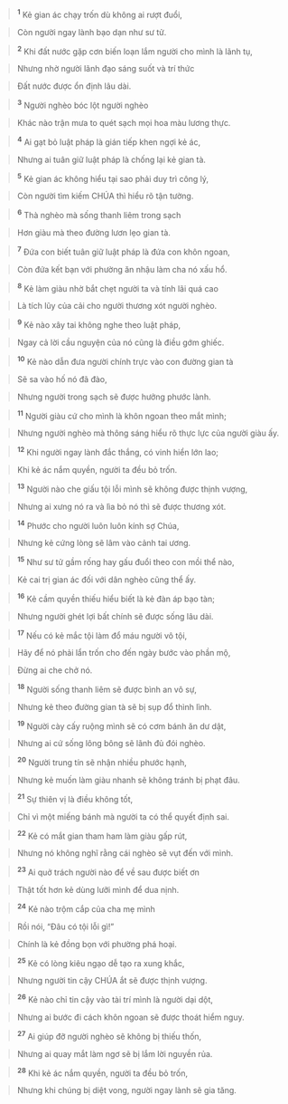 
> <sup><b>1</b></sup> Kẻ gian ác chạy trốn dù không ai rượt đuổi,
>


> Còn người ngay lành bạo dạn như sư tử.
>


> <sup><b>2</b></sup> Khi đất nước gặp cơn biến loạn lắm người cho mình là lãnh tụ,
>


> Nhưng nhờ người lãnh đạo sáng suốt và trí thức
>


> Đất nước được ổn định lâu dài.
>


> <sup><b>3</b></sup> Người nghèo bóc lột người nghèo
>


> Khác nào trận mưa to quét sạch mọi hoa màu lương thực.
>


> <sup><b>4</b></sup> Ai gạt bỏ luật pháp là gián tiếp khen ngợi kẻ ác,
>


> Nhưng ai tuân giữ luật pháp là chống lại kẻ gian tà.
>


> <sup><b>5</b></sup> Kẻ gian ác không hiểu tại sao phải duy trì công lý,
>


> Còn người tìm kiếm CHÚA thì hiểu rõ tận tường.
>


> <sup><b>6</b></sup> Thà nghèo mà sống thanh liêm trong sạch
>


> Hơn giàu mà theo đường lươn lẹo gian tà.
>


> <sup><b>7</b></sup> Đứa con biết tuân giữ luật pháp là đứa con khôn ngoan,
>


> Còn đứa kết bạn với phường ăn nhậu làm cha nó xấu hổ.
>


> <sup><b>8</b></sup> Kẻ làm giàu nhờ bắt chẹt người ta và tính lãi quá cao
>


> Là tích lũy của cải cho người thương xót người nghèo.
>


> <sup><b>9</b></sup> Kẻ nào xây tai không nghe theo luật pháp,
>


> Ngay cả lời cầu nguyện của nó cũng là điều gớm ghiếc.
>


> <sup><b>10</b></sup> Kẻ nào dẫn đưa người chính trực vào con đường gian tà
>


> Sẽ sa vào hố nó đã đào,
>


> Nhưng người trong sạch sẽ được hưởng phước lành.
>


> <sup><b>11</b></sup> Người giàu cứ cho mình là khôn ngoan theo mắt mình;
>


> Nhưng người nghèo mà thông sáng hiểu rõ thực lực của người giàu ấy.
>


> <sup><b>12</b></sup> Khi người ngay lành đắc thắng, có vinh hiển lớn lao;
>


> Khi kẻ ác nắm quyền, người ta đều bỏ trốn.
>


> <sup><b>13</b></sup> Người nào che giấu tội lỗi mình sẽ không được thịnh vượng,
>


> Nhưng ai xưng nó ra và lìa bỏ nó thì sẽ được thương xót.
>


> <sup><b>14</b></sup> Phước cho người luôn luôn kính sợ Chúa,
>


> Nhưng kẻ cứng lòng sẽ lâm vào cảnh tai ương.
>


> <sup><b>15</b></sup> Như sư tử gầm rống hay gấu đuổi theo con mồi thể nào,
>


> Kẻ cai trị gian ác đối với dân nghèo cũng thể ấy.
>


> <sup><b>16</b></sup> Kẻ cầm quyền thiếu hiểu biết là kẻ đàn áp bạo tàn;
>


> Nhưng người ghét lợi bất chính sẽ được sống lâu dài.
>


> <sup><b>17</b></sup> Nếu có kẻ mắc tội làm đổ máu người vô tội,
>


> Hãy để nó phải lẩn trốn cho đến ngày bước vào phần mộ,
>


> Đừng ai che chở nó.
>


> <sup><b>18</b></sup> Người sống thanh liêm sẽ được bình an vô sự,
>


> Nhưng kẻ theo đường gian tà sẽ bị sụp đổ thình lình.
>


> <sup><b>19</b></sup> Người cày cấy ruộng mình sẽ có cơm bánh ăn dư dật,
>


> Nhưng ai cứ sống lông bông sẽ lãnh đủ đói nghèo.
>


> <sup><b>20</b></sup> Người trung tín sẽ nhận nhiều phước hạnh,
>


> Nhưng kẻ muốn làm giàu nhanh sẽ không tránh bị phạt đâu.
>


> <sup><b>21</b></sup> Sự thiên vị là điều không tốt,
>


> Chỉ vì một miếng bánh mà người ta có thể quyết định sai.
>


> <sup><b>22</b></sup> Kẻ có mắt gian tham ham làm giàu gấp rút,
>


> Nhưng nó không nghĩ rằng cái nghèo sẽ vụt đến với mình.
>


> <sup><b>23</b></sup> Ai quở trách người nào để về sau được biết ơn
>


> Thật tốt hơn kẻ dùng lưỡi mình để dua nịnh.
>


> <sup><b>24</b></sup> Kẻ nào trộm cắp của cha mẹ mình
>


> Rồi nói, “Đâu có tội lỗi gì!”
>


> Chính là kẻ đồng bọn với phường phá hoại.
>


> <sup><b>25</b></sup> Kẻ có lòng kiêu ngạo dễ tạo ra xung khắc,
>


> Nhưng người tin cậy CHÚA ắt sẽ được thịnh vượng.
>


> <sup><b>26</b></sup> Kẻ nào chỉ tin cậy vào tài trí mình là người dại dột,
>


> Nhưng ai bước đi cách khôn ngoan sẽ được thoát hiểm nguy.
>


> <sup><b>27</b></sup> Ai giúp đỡ người nghèo sẽ không bị thiếu thốn,
>


> Nhưng ai quay mắt làm ngơ sẽ bị lắm lời nguyền rủa.
>


> <sup><b>28</b></sup> Khi kẻ ác nắm quyền, người ta đều bỏ trốn,
>


> Nhưng khi chúng bị diệt vong, người ngay lành sẽ gia tăng.
>

